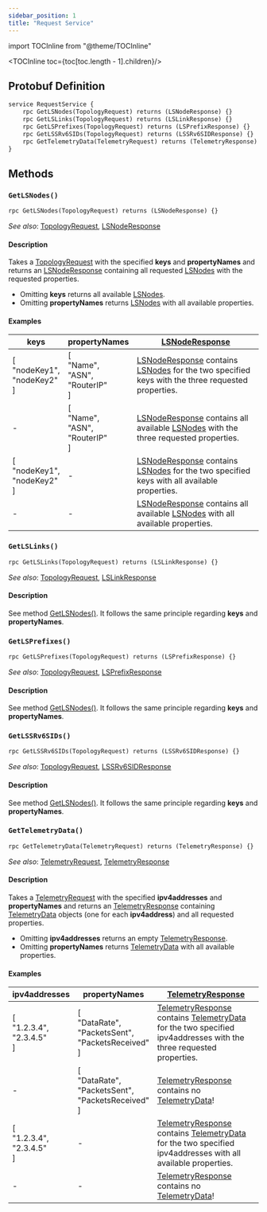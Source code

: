 ```yaml
---
sidebar_position: 1
title: "Request Service"
---
```


import TOCInline from "@theme/TOCInline"

<TOCInline toc={toc[toc.length - 1].children}/>

## Protobuf Definition

```protobuf
service RequestService {
    rpc GetLSNodes(TopologyRequest) returns (LSNodeResponse) {}
    rpc GetLSLinks(TopologyRequest) returns (LSLinkResponse) {}
    rpc GetLSPrefixes(TopologyRequest) returns (LSPrefixResponse) {}
    rpc GetLSSRv6SIDs(TopologyRequest) returns (LSSRv6SIDResponse) {}
    rpc GetTelemetryData(TelemetryRequest) returns (TelemetryResponse) {}
}
```

## Methods

### `GetLSNodes()`

```protobuf
rpc GetLSNodes(TopologyRequest) returns (LSNodeResponse) {}
```

*See also*: [TopologyRequest](messages#topologyrequest), [LSNodeResponse](messages#lsnoderesponse)

#### Description

Takes a [TopologyRequest](messages#topologyrequest) with the specified **keys** and **propertyNames** and returns an [LSNodeResponse](messages#lsnoderesponse) containing all requested [LSNodes](messages#lsnode) with the requested properties.

- Omitting **keys** returns all available [LSNodes](messages#lsnode).
- Omitting **propertyNames** returns [LSNodes](messages#lsnode) with all available properties.

#### Examples

keys | propertyNames | [LSNodeResponse](messages#lsnoderesponse)
--- | --- | ---
[<br />"nodeKey1",<br />"nodeKey2"<br />] | [<br />"Name",<br />"ASN",<br />"RouterIP"<br />] | [LSNodeResponse](messages#lsnoderesponse) contains [LSNodes](messages#lsnode) for the two specified keys with the three requested properties.
- | [<br />"Name",<br />"ASN",<br />"RouterIP"<br />] | [LSNodeResponse](messages#lsnoderesponse) contains all available [LSNodes](messages#lsnode) with the three requested properties.
[<br />"nodeKey1",<br />"nodeKey2"<br />] | - | [LSNodeResponse](messages#lsnoderesponse) contains [LSNodes](messages#lsnode) for the two specified keys with all available properties.
- | - | [LSNodeResponse](messages#lsnoderesponse) contains all available [LSNodes](messages#lsnode) with all available properties.

### `GetLSLinks()`

```protobuf
rpc GetLSLinks(TopologyRequest) returns (LSLinkResponse) {}
```

*See also*: [TopologyRequest](messages#topologyrequest), [LSLinkResponse](messages#lslinkresponse)

#### Description

See method [GetLSNodes()](#getlsnodes). It follows the same principle regarding **keys** and **propertyNames**.

### `GetLSPrefixes()`

```protobuf
rpc GetLSPrefixes(TopologyRequest) returns (LSPrefixResponse) {}
```

*See also*: [TopologyRequest](messages#topologyrequest), [LSPrefixResponse](messages#lsprefixresponse)

#### Description

See method [GetLSNodes()](#getlsnodes). It follows the same principle regarding **keys** and **propertyNames**.

### `GetLSSRv6SIDs()`

```protobuf
rpc GetLSSRv6SIDs(TopologyRequest) returns (LSSRv6SIDResponse) {}
```

*See also*: [TopologyRequest](messages#topologyrequest), [LSSRv6SIDResponse](messages#lssrv6sidresponse)

#### Description

See method [GetLSNodes()](#getlsnodes). It follows the same principle regarding **keys** and **propertyNames**.

### `GetTelemetryData()`

```protobuf
rpc GetTelemetryData(TelemetryRequest) returns (TelemetryResponse) {}
```

*See also*: [TelemetryRequest](messages#telemetryrequest), [TelemetryResponse](messages#telemetryresponse)

#### Description

Takes a [TelemetryRequest](messages#telemetryrequest) with the specified **ipv4addresses** and **propertyNames** and returns an [TelemetryResponse](messages#telemetryresponse) containing [TelemetryData](messages#telemetrydata) objects (one for each **ipv4address**) and all requested properties.

- Omitting **ipv4addresses** returns an empty [TelemetryResponse](messages#telemetryresponse).
- Omitting **propertyNames** returns [TelemetryData](messages#telemetrydata) with all available properties.

#### Examples

ipv4addresses | propertyNames | [TelemetryResponse](messages#telemetryresponse)
--- | --- | ---
[<br />"1.2.3.4",<br />"2.3.4.5"<br />] | [<br />"DataRate",<br />"PacketsSent",<br />"PacketsReceived"<br />] | [TelemetryResponse](messages#telemetryresponse) contains [TelemetryData](messages#telemetrydata) for the two specified ipv4addresses with the three requested properties.
- | [<br />"DataRate",<br />"PacketsSent",<br />"PacketsReceived"<br />] | [TelemetryResponse](messages#telemetryresponse) contains no [TelemetryData](messages#telemetrydata)!
[<br />"1.2.3.4",<br />"2.3.4.5"<br />] | - | [TelemetryResponse](messages#telemetryresponse) contains [TelemetryData](messages#telemetrydata) for the two specified ipv4addresses with all available properties.
- | - | [TelemetryResponse](messages#telemetryresponse) contains no [TelemetryData](messages#telemetrydata)!
